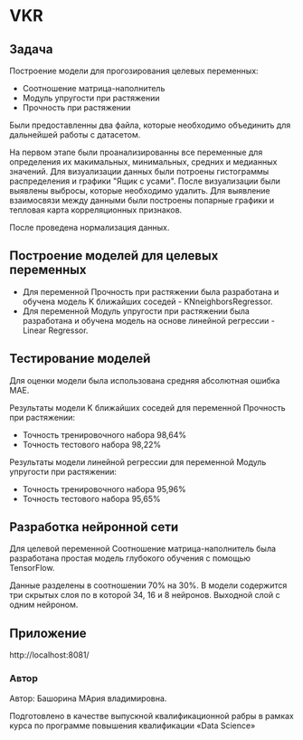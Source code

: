 # VKR

## Задача
Построение модели для прогозирования целевых переменных:
- Соотношение матрица-наполнитель
- Модуль упругости при растяжении
- Прочность при растяжении

Были предоставленны два файла, которые необходимо объединить для дальнейшей работы с датасетом.

На первом этапе были проанализированны все переменные для определения их макимальных, минимальных, средних и  медианных значений.
Для визуализации данных были потроены гистограммы распределения и графики "Ящик с усами".
После визуализации были выявлены выбросы, которые необходимо удалить.
Для выявление взаимосвязи между данными были построены попарные графики и тепловая карта корреляционных признаков.

После проведена нормализация данных.

## Построение моделей для целевых переменных

 - Для переменной Прочность при растяжении была разработана и обучена модель K ближайших соседей - KNneighborsRegressor.
 - Для переменной Модуль упругости при растяжении была разработана и обучена модель на основе линейной регрессии - Linear Regressor.

## Тестирование моделей

Для оценки модели была использована средняя абсолютная ошибка MAE.

Результаты модели K ближайших соседей для переменной Прочность при растяжении:
- Точность тренировочного набора  98,64%
- Точность тестового набора  98,22%

Результаты модели линейной регрессии для переменной Модуль упругости при растяжении:
- Точность тренировочного набора  95,96%
- Точность тестового набора  95,65%


## Разработка нейронной сети 

Для целевой переменной Соотношение матрица-наполнитель была разработана простая модель глубокого обучения с помощью TensorFlow.

Данные разделены в соотношении 70% на 30%.
В модели содержится три скрытых слоя по  в которой 34, 16 и 8 нейронов.
Выходной слой с одним нейроном.

## Приложение

http://localhost:8081/



### Автор
Автор: Башорина МАрия владимировна.  

Подготовлено в качестве выпускной квалификационной рабры в рамках курса по программе повышения квалификации «Data Science»